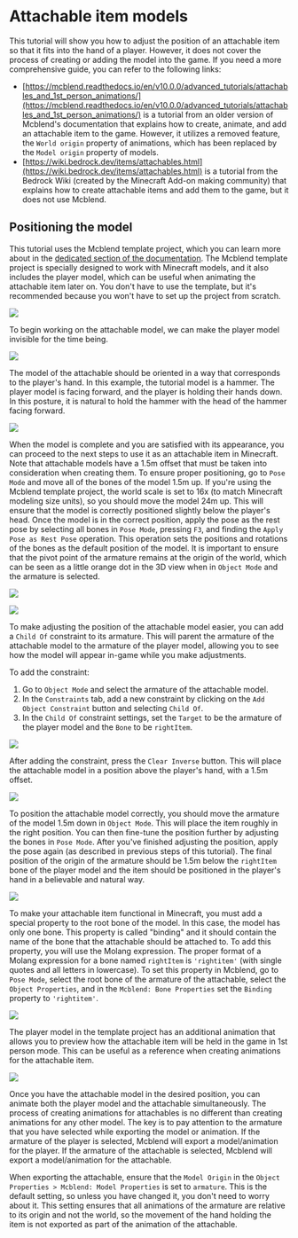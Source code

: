 # Attachable item models

This tutorial will show you how to adjust the position of an attachable item so that it fits into the hand of a player. However, it does not cover the process of creating or adding the model into the game. If you need a more comprehensive guide, you can refer to the following links:

- [https://mcblend.readthedocs.io/en/v10.0.0/advanced_tutorials/attachables_and_1st_person_animations/](https://mcblend.readthedocs.io/en/v10.0.0/advanced_tutorials/attachables_and_1st_person_animations/) is a tutorial from an older version of Mcblend's documentation that explains how to create, animate, and add an attachable item to the game. However, it utilizes a removed feature, the `World origin` property of animations, which has been replaced by the `Model origin` property of models.
- [https://wiki.bedrock.dev/items/attachables.html](https://wiki.bedrock.dev/items/attachables.html) is a tutorial from the Bedrock Wiki (created by the Minecraft Add-on making community) that explains how to create attachable items and add them to the game, but it does not use Mcblend.

## Positioning the model

This tutorial uses the Mcblend template project, which you can learn more about in the [dedicated section of the documentation](/tips_and_tricks/mcblend_blender_template.md). The Mcblend template project is specially designed to work with Minecraft models, and it also includes the player model, which can be useful when animating the attachable item later on. You don't have to use the template, but it's recommended because you won't have to set up the project from scratch.

![](/img/tips_and_tricks/template_project_menu.png)

To begin working on the attachable model, we can make the player model invisible for the time being.

![](/img/modeling/attachable_hide_player.png)

The model of the attachable should be oriented in a way that corresponds to the player's hand. In this example, the tutorial model is a hammer. The player model is facing forward, and the player is holding their hands down. In this posture, it is natural to hold the hammer with the head of the hammer facing forward.

![](/img/modeling/attachable_unpositioned_model.png)

When the model is complete and you are satisfied with its appearance, you can proceed to the next steps to use it as an attachable item in Minecraft. Note that attachable models have a 1.5m offset that must be taken into consideration when creating them. To ensure proper positioning, go to `Pose Mode` and move all of the bones of the model 1.5m up. If you're using the Mcblend template project, the world scale is set to 16x (to match Minecraft modeling size units), so you should move the model 24m up. This will ensure that the model is correctly positioned slightly below the player's head. Once the model is in the correct position, apply the pose as the rest pose by selecting all bones in `Pose Mode`, pressing `F3`, and finding the `Apply Pose as Rest Pose` operation. This operation sets the positions and rotations of the bones as the default position of the model. It is important to ensure that the pivot point of the armature remains at the origin of the world, which can be seen as a little orange dot in the 3D view when in `Object Mode` and the armature is selected.

![](/img/modeling/attachable_apply_pose.png)

![](/img/modeling/attachable_applied_pose.png)

To make adjusting the position of the attachable model easier, you can add a `Child Of` constraint to its armature. This will parent the armature of the attachable model to the armature of the player model, allowing you to see how the model will appear in-game while you make adjustments.

To add the constraint:
1. Go to `Object Mode` and select the armature of the attachable model.
2. In the `Constraints` tab, add a new constraint by clicking on the `Add Object Constraint` button and selecting `Child Of`.
3. In the `Child Of` constraint settings, set the `Target` to be the armature of the player model and the `Bone` to be `rightItem`.

![](/img/modeling/attachable_add_child_of.png)

After adding the constraint, press the `Clear Inverse` button. This will place the attachable model in a position above the player's hand, with a 1.5m offset.

![](/img/modeling/attachable_child_of_setup.png)

To position the attachable model correctly, you should move the armature of the model 1.5m down in `Object Mode`. This will place the item roughly in the right position. You can then fine-tune the position further by adjusting the bones in `Pose Mode`. After you've finished adjusting the position, apply the pose again (as described in previous steps of this tutorial). The final position of the origin of the armature should be 1.5m below the `rightItem` bone of the player model and the item should be positioned in the player's hand in a believable and natural way.

![](/img/modeling/attachable_apply_pose_2.png)

To make your attachable item functional in Minecraft, you must add a special property to the root bone of the model. In this case, the model has only one bone. This property is called "binding" and it should contain the name of the bone that the attachable should be attached to. To add this property, you will use the Molang expression. The proper format of a Molang expression for a bone named `rightItem` is `'rightitem'` (with single quotes and all letters in lowercase). To set this property in Mcblend, go to `Pose Mode`, select the root bone of the armature of the attachable, select the `Object Properties`, and in the `Mcblend: Bone Properties` set the `Binding` property to `'rightitem'`.

![](/img/modeling/attachable_binding.png)

The player model in the template project has an additional animation that allows you to preview how the attachable item will be held in the game in 1st person mode. This can be useful as a reference when creating animations for the attachable item.

![](/img/modeling/attachable_first_person_preview.png)

Once you have the attachable model in the desired position, you can animate both the player model and the attachable simultaneously. The process of creating animations for attachables is no different than creating animations for any other model. The key is to pay attention to the armature that you have selected while exporting the model or animation. If the armature of the player is selected, Mcblend will export a model/animation for the player. If the armature of the attachable is selected, Mcblend will export a model/animation for the attachable.

When exporting the attachable, ensure that the `Model Origin` in the `Object Properties > Mcblend: Model Properties` is set to `armature`. This is the default setting, so unless you have changed it, you don't need to worry about it. This setting ensures that all animations of the armature are relative to its origin and not the world, so the movement of the hand holding the item is not exported as part of the animation of the attachable.
